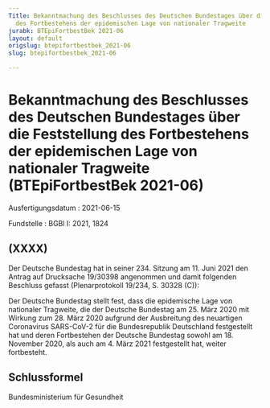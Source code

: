 ```yaml
---
Title: Bekanntmachung des Beschlusses des Deutschen Bundestages über die Feststellung
  des Fortbestehens der epidemischen Lage von nationaler Tragweite
jurabk: BTEpiFortbestBek 2021-06
layout: default
origslug: btepifortbestbek_2021-06
slug: btepifortbestbek_2021-06

---
```


# Bekanntmachung des Beschlusses des Deutschen Bundestages über die Feststellung des Fortbestehens der epidemischen Lage von nationaler Tragweite (BTEpiFortbestBek 2021-06)

Ausfertigungsdatum
:   2021-06-15

Fundstelle
:   BGBl I: 2021, 1824


## (XXXX)

Der Deutsche Bundestag hat in seiner 234. Sitzung am 11. Juni 2021 den
Antrag auf Drucksache 19/30398 angenommen und damit folgenden
Beschluss gefasst (Plenarprotokoll 19/234, S. 30328 (C)):

Der Deutsche Bundestag stellt fest, dass die epidemische Lage von
nationaler Tragweite, die der Deutsche Bundestag am 25. März 2020 mit
Wirkung zum 28. März 2020 aufgrund der Ausbreitung des neuartigen
Coronavirus SARS-CoV-2 für die Bundesrepublik Deutschland festgestellt
hat und deren Fortbestehen der Deutsche Bundestag sowohl am 18.
November 2020, als auch am 4. März 2021 festgestellt hat, weiter
fortbesteht.


## Schlussformel

Bundesministerium für Gesundheit

